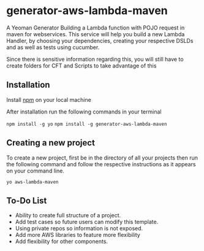 # generator-aws-lambda-maven

A Yeoman Generator Building a Lambda function with POJO request in maven for webservices. This service will help you build a new Lambda Handler, by choosing your dependencies, creating your respective DSLDs and as well as tests using cucumber. 

Since there is sensitive information regarding this, you will still have to create folders for CFT and Scripts to take advantage of this

## Installation

Install [npm](https://nodejs.org/en/) on your local machine

After installation run the following commands in your terminal

`npm install -g yo`
`npm install -g generator-aws-lambda-maven`

## Creating a new project

To create a new project, first be in the directory of all your projects then run the following command and follow the respective instructions as it appears on your command line.

`yo aws-lambda-maven`



## To-Do List

* Ability to create full structure of a project.
* Add test cases so future users can modify this template.
* Using private repos so information is not exposed.
* Add more AWS libraries to feature more flexibility
* Add flexibility for other components.